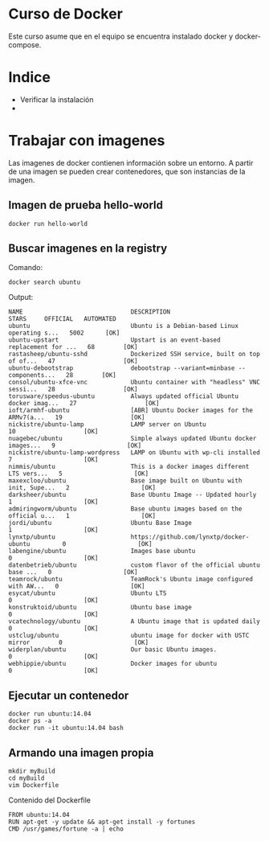 # Curso de Docker

Este curso asume que en el equipo se encuentra instalado docker y docker-compose.

# Indice

* Verificar la instalación
* 


# Trabajar con imagenes

Las imagenes de docker contienen información sobre un entorno. A partir de una
imagen se pueden crear contenedores, que son instancias de la imagen.

## Imagen de prueba hello-world

```
docker run hello-world
```

## Buscar imagenes en la registry

Comando:

```
docker search ubuntu
```

Output:

```
NAME                              DESCRIPTION                                     STARS     OFFICIAL   AUTOMATED
ubuntu                            Ubuntu is a Debian-based Linux operating s...   5002      [OK]       
ubuntu-upstart                    Upstart is an event-based replacement for ...   68        [OK]       
rastasheep/ubuntu-sshd            Dockerized SSH service, built on top of of...   47                   [OK]
ubuntu-debootstrap                debootstrap --variant=minbase --components...   28        [OK]       
consol/ubuntu-xfce-vnc            Ubuntu container with "headless" VNC sessi...   28                   [OK]
torusware/speedus-ubuntu          Always updated official Ubuntu docker imag...   27                   [OK]
ioft/armhf-ubuntu                 [ABR] Ubuntu Docker images for the ARMv7(a...   19                   [OK]
nickistre/ubuntu-lamp             LAMP server on Ubuntu                           10                   [OK]
nuagebec/ubuntu                   Simple always updated Ubuntu docker images...   9                    [OK]
nickistre/ubuntu-lamp-wordpress   LAMP on Ubuntu with wp-cli installed            7                    [OK]
nimmis/ubuntu                     This is a docker images different LTS vers...   5                    [OK]
maxexcloo/ubuntu                  Base image built on Ubuntu with init, Supe...   2                    [OK]
darksheer/ubuntu                  Base Ubuntu Image -- Updated hourly             1                    [OK]
admiringworm/ubuntu               Base ubuntu images based on the official u...   1                    [OK]
jordi/ubuntu                      Ubuntu Base Image                               1                    [OK]
lynxtp/ubuntu                     https://github.com/lynxtp/docker-ubuntu         0                    [OK]
labengine/ubuntu                  Images base ubuntu                              0                    [OK]
datenbetrieb/ubuntu               custom flavor of the official ubuntu base ...   0                    [OK]
teamrock/ubuntu                   TeamRock's Ubuntu image configured with AW...   0                    [OK]
esycat/ubuntu                     Ubuntu LTS                                      0                    [OK]
konstruktoid/ubuntu               Ubuntu base image                               0                    [OK]
vcatechnology/ubuntu              A Ubuntu image that is updated daily            0                    [OK]
ustclug/ubuntu                    ubuntu image for docker with USTC mirror        0                    [OK]
widerplan/ubuntu                  Our basic Ubuntu images.                        0                    [OK]
webhippie/ubuntu                  Docker images for ubuntu                        0                    [OK]
```

## Ejecutar un contenedor

```
docker run ubuntu:14.04
docker ps -a
docker run -it ubuntu:14.04 bash
```

## Armando una imagen propia

```
mkdir myBuild
cd myBuild
vim Dockerfile
```

Contenido del Dockerfile

```
FROM ubuntu:14.04
RUN apt-get -y update && apt-get install -y fortunes
CMD /usr/games/fortune -a | echo
```

